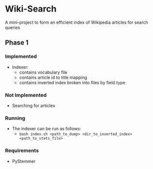# Wiki-Search

A mini-project to form an efficient index of Wikipedia articles for search queries

## Phase 1

### Implemented

- Indexer:
    - contains vocabulary file
    - contains article id to title mapping
    - contains inverted index broken into files by field type

### Not Implemented

- Searching for articles

### Running

- The indexer can be run as follows:
    - `bash index.sh <path_to_dump> <dir_to_inverted_index> <path_to_stats_file>`

### Requirements

- PyStemmer

